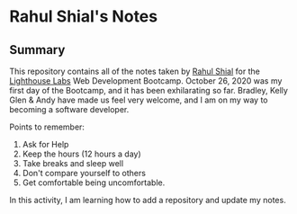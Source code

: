 # Rahul Shial's Notes

## Summary 

This repository contains all of the notes taken by [Rahul Shial](https://github.com/rahulshial) for the [Lighthouse Labs](https://www.lighthouselabs.ca/) Web Development Bootcamp. 
October 26, 2020 was my first day of the Bootcamp, and it has been exhilarating so far. Bradley, Kelly Glen & Andy have made us feel very welcome, and I am on my way to becoming a software developer.

Points to remember:
1. Ask for Help
2. Keep the hours (12 hours a day)
3. Take breaks and sleep well
4. Don't compare yourself to others
5. Get comfortable being uncomfortable.

In this activity, I am learning how to add a repository and update my notes.